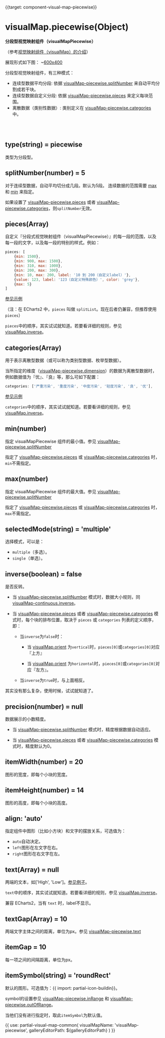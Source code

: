 
{{target: component-visual-map-piecewise}}

# visualMap.piecewise(Object)

**分段型视觉映射组件（visualMapPiecewise）**

（参考[视觉映射组件（visualMap）的介绍](~visualMap)）

展现形式如下图：
~[600x400](${galleryViewPath}doc-example/scatter-visualMap-piecewise&edit=1&reset=1)


分段型视觉映射组件，有三种模式：

* 连续型数据平均分段: 依据 [visualMap-piecewise.splitNumber](~visualMap-piecewise.splitNumber) 来自动平均分割成若干块。
* 连续型数据自定义分段: 依据 [visualMap-piecewise.pieces](~visualMap-piecewise.pieces) 来定义每块范围。
* 离散数据（类别性数据）: 类别定义在 [visualMap-piecewise.categories](~visualMap-piecewise.categories) 中。


<br>
<br>

## type(string) = piecewise

类型为分段型。

## splitNumber(number) = 5

对于连续型数据，自动平均切分成几段。默认为5段。
连续数据的范围需要 [max](~visualMap-piecewise.max) 和 [min](~visualMap-piecewise.min) 来指定。

如果设置了 [visualMap-piecewise.pieces](~visualMap-piecewise.pieces) 或者 [visualMap-piecewise.categories](~visualMap-piecewise.categories)，则`splitNumber`无效。


## pieces(Array)

自定义『分段式视觉映射组件（visualMapPiecewise）』的每一段的范围，以及每一段的文字，以及每一段的特别的样式。例如：

```javascript
pieces: [
    {min: 1500},
    {min: 900, max: 1500},
    {min: 310, max: 1000},
    {min: 200, max: 300},
    {min: 10, max: 200, label: '10 到 200（自定义label）'},
    {value: 123, label: '123（自定义特殊颜色）', color: 'grey'},
    {max: 5}
]
```

[参见示例](${galleryEditorPath}doc-example/map-visualMap-pieces&edit=1&reset=1)

（注：在 ECharts2 中，`pieces` 叫做 `splitList`。现在后者仍兼容，但推荐使用`pieces`）

`pieces`中的顺序，其实试试就知道。若要看详细的规则，参见 [visualMap.inverse](~visualMap.inverse)。


## categories(Array)

用于表示离散型数据（或可以称为类别型数据、枚举型数据）。

当所指定的维度（[visualMap-piecewise.dimension](~visualMap-piecewise.dimension)）的数据为离散型数据时，例如数据值为『优』、『良』等，那么可如下配置：

```javascript
categories: ['严重污染', '重度污染', '中度污染', '轻度污染', '良', '优'],
```

[参见示例](${galleryEditorPath}doc-example/scatter-visualMap-categories&edit=1&reset=1)

`categories`中的顺序，其实试试就知道。若要看详细的规则，参见 [visualMap.inverse](~visualMap.inverse)。


## min(number)

指定 visualMapPiecewise 组件的最小值。参见 [visualMap-piecewise.splitNumber](~visualMap-piecewise.splitNumber)

指定了 [visualMap-piecewise.pieces](~visualMap-piecewise.pieces) 或 [visualMap-piecewise.categories](~visualMap-piecewise.categories) 时，`min`不需指定。


## max(number)

指定 visualMapPiecewise 组件的最大值。参见 [visualMap-piecewise.splitNumber](~visualMap-piecewise.splitNumber)

指定了 [visualMap-piecewise.pieces](~visualMap-piecewise.pieces) 或 [visualMap-piecewise.categories](~visualMap-piecewise.categories) 时，`max`不需指定。


## selectedMode(string) = 'multiple'

选择模式，可以是：

* `multiple`（多选）。
* `single`（单选）。


## inverse(boolean) = false

是否反转。

* 当 [visualMap-piecewise.splitNumber](~visualMap-piecewise.splitNumber) 模式时，数据大小规则，同 [visualMap-continuous.inverse](~visualMap-continuous.inverse)。

* 当 [visualMap-piecewise.pieces](~visualMap-piecewise.pieces) 或者 [visualMap-piecewise.categories](~visualMap-piecewise.categories) 模式时，每个块的排布位置，取决于 `pieces` 或 `categories` 列表的定义顺序，即：

    * 当`inverse`为`false`时：

        * 当 [visualMap.orient](~visualMap.orient) 为`vertical`时，`pieces[0]`或`categories[0]`对应『上方』

        * 当 [visualMap.orient](~visualMap.orient) 为`horizontal`时，`pieces[0]`或`categories[0]`对应『左方』。

    * 当`inverse`为`true`时，与上面相反。

其实没有那么复杂，使用时候，试试就知道了。


## precision(number) = null

数据展示的小数精度。

* 当 [visualMap-piecewise.splitNumber](~visualMap-piecewise.splitNumber) 模式时，精度根据数据自动适应。

* 当 [visualMap-piecewise.pieces](~visualMap-piecewise.pieces) 或者 [visualMap-piecewise.categories](~visualMap-piecewise.categories) 模式时，精度默认为0。


## itemWidth(number) = 20

图形的宽度，即每个小块的宽度。


## itemHeight(number) = 14

图形的高度，即每个小块的高度。


## align: 'auto'

指定组件中图形（比如小方块）和文字的摆放关系，可选值为：
* `auto`自动决定。
* `left`图形在左文字在右。
* `right`图形在右文字在左。


## text(Array) = null

两端的文本，如['High', 'Low']。[参见例子](${galleryEditorPath}doc-example/map-visualMap-piecewise-text&edit=1&reset=1)。

`text`中的顺序，其实试试就知道。若要看详细的规则，参见 [visualMap.inverse](~visualMap.inverse)。

兼容 ECharts2，当有 `text` 时，label不显示。

## textGap(Array) = 10

两端文字主体之间的距离，单位为px。参见 [visualMap-piecewise.text](~visualMap-piecewise.text)


## itemGap = 10

每一项之间的间隔距离，单位为px。


## itemSymbol(string) = 'roundRect'

默认的图形。可选值为：{{ import: partial-icon-buildin}}。

symbol的设置参见 [visualMap-piecewise.inRange](~visualMap-piecewise.inRange) 和 [visualMap-piecewise.outOfRange](~visualMap-piecewise.outOfRange)。

当他们没有进行指定时，取此`itemSymbol`为默认值。

{{ use: partial-visual-map-common(
    visualMapName: 'visualMap-piecewise',
    galleryEditorPath: ${galleryEditorPath}
) }}

